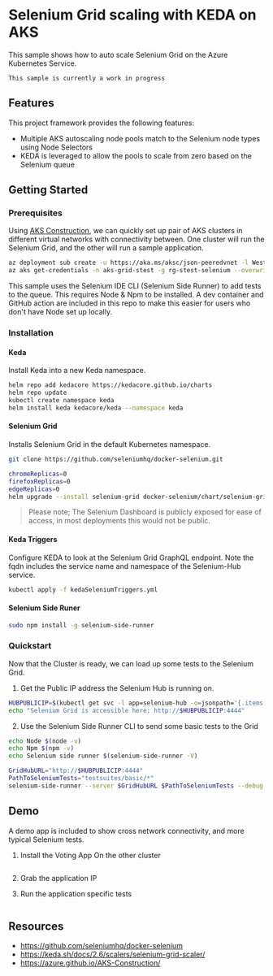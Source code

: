 # Selenium Grid scaling with KEDA on AKS

This sample shows how to auto scale Selenium Grid on the Azure Kubernetes Service.

`This sample is currently a work in progress`

## Features

This project framework provides the following features:

* Multiple AKS autoscaling node pools match to the Selenium node types using Node Selectors
* KEDA is leveraged to allow the pools to scale from zero based on the Selenium queue

## Getting Started

### Prerequisites

Using [AKS Construction](https://github.com/Azure/Aks-Construction), we can quickly set up pair of AKS clusters in different virtual networks with connectivity between.
One cluster will run the Selenium Grid, and the other will run a sample application.

```bash
az deployment sub create -u https://aka.ms/aksc/json-peeredvnet -l WestEurope -p adminPrincipleId=$(az ad signed-in-user show --query objectId --out tsv)
az aks get-credentials -n aks-grid-stest -g rg-stest-selenium --overwrite-existing
```

This sample uses the Selenium IDE CLI (Selenium Side Runner) to add tests to the queue. This requires Node & Npm to be installed. A dev container and GitHub action are included in this repo to make this easier for users who don't have Node set up locally.

### Installation

#### Keda

Install Keda into a new Keda namespace.

```bash
helm repo add kedacore https://kedacore.github.io/charts
helm repo update
kubectl create namespace keda
helm install keda kedacore/keda --namespace keda
```

#### Selenium Grid

Installs Selenium Grid in the default Kubernetes namespace.

```bash
git clone https://github.com/seleniumhq/docker-selenium.git

chromeReplicas=0
firefoxReplicas=0
edgeReplicas=0
helm upgrade --install selenium-grid docker-selenium/chart/selenium-grid/. --set hub.serviceType=LoadBalancer,chromeNode.replicas=$chromeReplicas,firefoxNode.replicas=$firefoxReplicas,edgeNode.replicas=$edgeReplicas,chromeNode.nodeSelector.selbrowser=chromepool,firefoxNode.nodeSelector.selbrowser=firefoxpool,edgeNode.nodeSelector.selbrowser=edgepool
```

> Please note; The Selenium Dashboard is publicly exposed for ease of access, in most deployments this would not be public.

#### Keda Triggers

Configure KEDA to look at the Selenium Grid GraphQL endpoint. Note the fqdn includes the service name and namespace of the Selenium-Hub service.

```bash
kubectl apply -f kedaSeleniumTriggers.yml
```

#### Selenium Side Runer

```bash
sudo npm install -g selenium-side-runner
```

### Quickstart

Now that the Cluster is ready, we can load up some tests to the Selenium Grid.

1. Get the Public IP address the Selenium Hub is running on.

```bash
HUBPUBLICIP=$(kubectl get svc -l app=selenium-hub -o=jsonpath='{.items[0].status.loadBalancer.ingress[0].ip}')
echo "Selenium Grid is accessible here: http://$HUBPUBLICIP:4444"
```

2. Use the Selenium Side Runner CLI to send some basic tests to the Grid

```bash
echo Node $(node -v)
echo Npm $(npm -v)
echo Selenium side runner $(selenium-side-runner -V)

GridHubURL="http://$HUBPUBLICIP:4444"
PathToSeleniumTests="testsuites/basic/*"
selenium-side-runner --server $GridHubURL $PathToSeleniumTests --debug
```

## Demo

A demo app is included to show cross network connectivity, and more typical Selenium tests.

1. Install the Voting App On the other cluster

```bash

```

2. Grab the application IP

3. Run the application specific tests

```bash

```

## Resources

- https://github.com/seleniumhq/docker-selenium
- https://keda.sh/docs/2.6/scalers/selenium-grid-scaler/
- https://azure.github.io/AKS-Construction/
